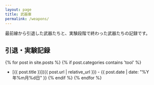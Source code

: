 ```yaml
---
layout: page
title: 武器庫
permalink: /weapons/
---
```


最前線から引退した武器たちと、実験段階で終わった武器たちの記録です。

## 引退・実験記録

{% for post in site.posts %}
  {% if post.categories contains 'tool' %}
  - [{{ post.title }}]({{ post.url | relative_url }}) - {{ post.date | date: "%Y年%m月%d日" }}
  {% endif %}
{% endfor %}
